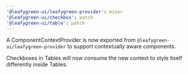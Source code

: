 ```yaml
---
'@leafygreen-ui/leafygreen-provider': minor
'@leafygreen-ui/checkbox': patch
'@leafygreen-ui/table': patch
---
```


A ComponentContextProvider is now exported from `@leafygreen-ui/leafygreen-provider` to support contextually aware components. 

Checkboxes in Tables will now consume the new context to style itself differently inside Tables.
